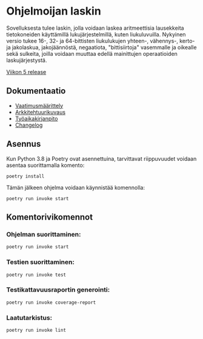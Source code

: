 # Ohjelmoijan laskin
Sovelluksesta tulee laskin, jolla voidaan laskea aritmeettisia lausekkeita tietokoneiden käyttämillä lukujärjestelmillä, kuten liukuluvuilla. Nykyinen versio tukee 16-, 32- ja 64-bittisten liukulukujen yhteen-, vähennys-, kerto- ja jakolaskua, jakojäännöstä, negaatiota, "bittisiirtoja" vasemmalle ja oikealle sekä sulkeita, joilla voidaan muuttaa edellä mainittujen operaatioiden laskujärjestystä.

[Viikon 5 release](https://github.com/pants64DS/ot-harjoitustyo/releases/tag/viikko5)

## Dokumentaatio
* [Vaatimusmäärittely](dokumentaatio/vaatimusmaarittely.md)
* [Arkkitehtuurikuvaus](dokumentaatio/arkkitehtuuri.md)
* [Työaikakirjanpito](dokumentaatio/tuntikirjanpito.md)
* [Changelog](dokumentaatio/changelog.md)

## Asennus
Kun Python 3.8 ja Poetry ovat asennettuina, tarvittavat riippuvuudet voidaan asentaa suorittamalla komento:
```
poetry install
```

Tämän jälkeen ohjelma voidaan käynnistää komennolla:
```
poetry run invoke start
```

## Komentorivikomennot

### Ohjelman suorittaminen:
```
poetry run invoke start
```

### Testien suorittaminen:
```
poetry run invoke test
```

### Testikattavuusraportin generointi:
```
poetry run invoke coverage-report
```

### Laatutarkistus:
```
poetry run invoke lint
```
